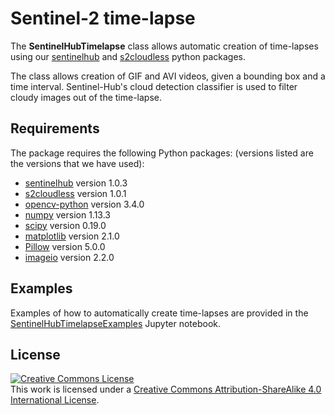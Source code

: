 # Sentinel-2 time-lapse

The **SentinelHubTimelapse** class allows automatic creation of
time-lapses using our [sentinelhub](https://github.com/sentinel-hub/sentinelhub-py) and 
[s2cloudless](https://github.com/sentinel-hub/sentinel2-cloud-detector) python packages.

The class allows creation of GIF and AVI videos, given a bounding box and
a time interval. Sentinel-Hub's cloud detection classifier is used to
filter cloudy images out of the time-lapse.

## Requirements

The package requires the following Python packages: (versions listed are
 the versions that we have used):

* [sentinelhub](https://pypi.python.org/pypi/sentinelhub) version 1.0.3
* [s2cloudless](https://pypi.python.org/pypi/s2cloudless) version 1.0.1
* [opencv-python](https://pypi.python.org/pypi/opencv-python) version 3.4.0
* [numpy](https://pypi.python.org/pypi/numpy) version 1.13.3
* [scipy](https://pypi.python.org/pypi/scipy) version 0.19.0
* [matplotlib](https://matplotlib.org) version 2.1.0
* [Pillow](https://pypi.python.org/pypi/Pillow) version 5.0.0
* [imageio](https://pypi.python.org/pypi/imageio) version 2.2.0

## Examples

Examples of how to automatically create time-lapses are provided in
the [SentinelHubTimelapseExamples](./SentinelHubTimelapseExamples.ipynb)
 Jupyter notebook.

## License

<a rel="license" href="http://creativecommons.org/licenses/by-sa/4.0/">
<img alt="Creative Commons License" style="border-width:0" src="https://i.creativecommons.org/l/by-sa/4.0/88x31.png" /></a>
<br />
This work is licensed under a <a rel="license" href="http://creativecommons.org/licenses/by-sa/4.0/">Creative Commons Attribution-ShareAlike 4.0 International License</a>.
